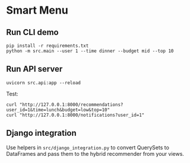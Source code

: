 # Smart Menu

## Run CLI demo

```
pip install -r requirements.txt
python -m src.main --user 1 --time dinner --budget mid --top 10
```

## Run API server

```
uvicorn src.api:app --reload
```

Test:
```
curl "http://127.0.0.1:8000/recommendations?user_id=1&time=lunch&budget=low&top=10"
curl "http://127.0.0.1:8000/notifications?user_id=1"
```

## Django integration
Use helpers in `src/django_integration.py` to convert QuerySets to DataFrames and pass them to the hybrid recommender from your views.


